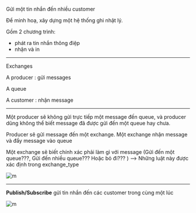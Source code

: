 
Gửi một tin nhắn đến nhiều customer 


Để minh hoạ, xây dựng một hệ thống ghi nhật lý.


Gồm 2 chương trình: 
- phát ra tin nhắn thông điệp  
- nhận và in 


---

Exchanges 

A producer : gửi messages

A queue 

A customer : nhận message 


---

Một producer sẽ không gửi trực tiếp một message đến queue, và producer dũng không thể biết message đã được gửi đến một queue hay chưa.

Producer sẽ gửi message đến một exchange. Một exchange nhận message và đẩy message vào queue 

Một exchange sẽ biết chính xác phải làm gì với message (Gửi đến một queue???, Gửi đến nhiều queue??? Hoặc bỏ đi??? ) --> Những luật này được xác định trong exchange_type 


![m](https://raw.githubusercontent.com/UocNTh/Thuc_tap_VCCorp/9b58954fd6cd3755fbd08131aff294256adbe08b/RabbitMQ/Images/Screenshot%20from%202023-04-26%2009-36-54.png)




----
**Publish/Subscribe** gửi tin nhắn đến các customer trong cùng một lúc 



![m](https://github.com/UocNTh/Thuc_tap_VCCorp/blob/main/RabbitMQ/Images/Screenshot%20from%202023-04-26%2011-08-49.png?raw=true)
